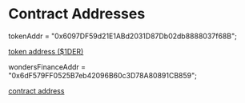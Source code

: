 # Contract Addresses

tokenAddr = "0x6097DF59d21E1ABd2031D87Db02db8888037f68B";

<a href="https://ropsten.etherscan.io/token/0x6097df59d21e1abd2031d87db02db8888037f68b">token address ($1DER)</a>

wondersFinanceAddr = "0x6dF579FF0525B7eb42096B60c3D78A80891CB859";

<a href="https://ropsten.etherscan.io/address/0x6df579ff0525b7eb42096b60c3d78a80891cb859">contract address</a>
